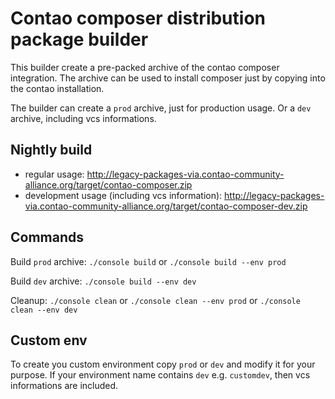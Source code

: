 Contao composer distribution package builder
============================================

This builder create a pre-packed archive of the contao composer integration.
The archive can be used to install composer just by copying into the contao installation.

The builder can create a `prod` archive, just for production usage.
Or a `dev` archive, including vcs informations.

Nightly build
-------------

* regular usage: http://legacy-packages-via.contao-community-alliance.org/target/contao-composer.zip
* development usage (including vcs information): http://legacy-packages-via.contao-community-alliance.org/target/contao-composer-dev.zip

Commands
--------

Build `prod` archive: `./console build` or `./console build --env prod`

Build `dev` archive: `./console build --env dev`

Cleanup: `./console clean` or `./console clean --env prod` or `./console clean --env dev`

Custom env
----------

To create you custom environment copy `prod` or `dev` and modify it for your purpose.
If your environment name contains `dev` e.g. `customdev`, then vcs informations are included.
